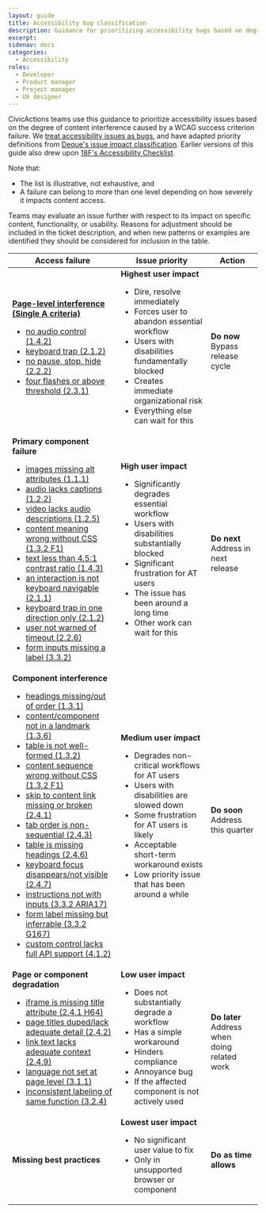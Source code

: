 ```yaml
---
layout: guide
title: Accessibility bug classification
description: Guidance for prioritizing accessibility bugs based on degree of user impact on top tasks 
excerpt: 
sidenav: docs
categories:
  - Accessibility
roles:
  - Developer
  - Product manager
  - Project manager
  - UX designer
---
```

 
CivicActions teams use this guidance to prioritize accessibility issues based on the degree of content interference caused by a WCAG success criterion failure. We [treat accessibility issues as bugs](https://github.com/readme/guides/fix-accessibility-bugs), and have adapted priority definitions from [Deque's issue impact classification](https://github.com/dequelabs/axe-core/blob/develop/doc/issue_impact.md). Earlier versions of this guide also drew upon [18F's Accessibility Checklist](https://web.archive.org/web/20250304072312/https://guides.18f.gov/accessibility/checklist/).

Note that:
* The list is illustrative, not exhaustive, and
* A failure can belong to more than one level depending on how severely it impacts content access.

Teams may evaluate an issue further with respect to its impact on specific content, functionality, or usability. Reasons for adjustment should be included in the ticket description, and when new patterns or examples are identified they should be considered for inclusion in the table.

<table class="usa-table">
  <thead>
    <tr>
      <th>Access failure</th>
      <th>Issue priority</th>
      <th>Action</th>
    </tr>
  </thead>
  <tbody>
    <tr>
      <td><strong><a href="https://www.w3.org/TR/WCAG22/#cc5">Page-level interference (Single A criteria)</a></strong>
        <ul>
          <li><a href="https://www.w3.org/WAI/WCAG21/quickref/#audio-control">no audio control (1.4.2)</a></li>
          <li><a href="https://www.w3.org/WAI/WCAG21/quickref/#no-keyboard-trap">keyboard trap (2.1.2)</a></li>
          <li><a href="https://www.w3.org/WAI/WCAG21/quickref/#pause-stop-hide">no pause, stop, hide (2.2.2)</a></li>
          <li><a href="https://www.w3.org/WAI/WCAG22/quickref/#three-flashes-or-below-threshold">four flashes or above threshold (2.3.1)</a></li>
        </ul>
      </td>
      <td><strong>Highest user impact</strong>
        <ul>
          <li>Dire, resolve immediately</li>
          <li>Forces user to abandon essential workflow</li>
          <li>Users with disabilities fundamentally blocked</li>
          <li>Creates immediate organizational risk</li>
          <li>Everything else can wait for this</li>
        </ul>
      </td>
      <td><strong>Do now</strong><br />
        Bypass release cycle
      </td>
    </tr>
    <tr>
      <td><strong>Primary component failure</strong>
        <ul>
          <li><a href="https://www.w3.org/WAI/WCAG21/quickref/#non-text-content">images missing alt attributes (1.1.1)</a></li>
          <li><a href="https://www.w3.org/WAI/WCAG21/quickref/#captions-prerecorded">audio lacks captions (1.2.2)</a></li>
          <li><a href="https://www.w3.org/WAI/WCAG21/quickref/#audio-description-prerecorded">video lacks audio descriptions (1.2.5)</a></li>
          <li><a href="https://www.w3.org/WAI/WCAG21/quickref/#meaningful-sequence">content meaning wrong without CSS (1.3.2 F1)</a></li>
          <li><a href="https://www.w3.org/WAI/WCAG21/quickref/#contrast-minimum">text less than 4.5:1 contrast ratio (1.4.3)</a></li>
          <li><a href="https://www.w3.org/WAI/WCAG21/quickref/#keyboard">an interaction is not keyboard navigable (2.1.1)</a></li>
          <li><a href="https://www.w3.org/WAI/WCAG21/quickref/#no-keyboard-trap">keyboard trap in one direction only (2.1.2)</a></li>
          <li><a href="https://www.w3.org/WAI/WCAG21/quickref/#timeouts">user not warned of timeout (2.2.6)</a></li>
          <li><a href="https://www.w3.org/WAI/WCAG21/quickref/#labels-or-instructions">form inputs missing a label (3.3.2)</a></li>
        </ul>
      </td>
      <td><strong>High user impact</strong>
        <ul>
          <li>Significantly degrades essential workflow</li>
          <li>Users with disabilities substantially blocked</li>
          <li>Significant frustration for AT users</li>
          <li>The issue has been around a long time</li>
          <li>Other work can wait for this</li>
        </ul>
      </td>
      <td><strong>Do next</strong><br />
        Address in next release
      </td>
    </tr>
    <tr>
      <td><strong>Component interference</strong>
        <ul>
          <li><a href="https://www.w3.org/WAI/WCAG21/quickref/#info-and-relationships">headings missing/out of order (1.3.1)</a></li>
          <li><a href="https://www.w3.org/WAI/WCAG21/quickref/#identify-purpose">content/component not in a landmark (1.3.6)</a></li>
          <li><a href="https://www.w3.org/WAI/WCAG21/quickref/#meaningful-sequence">table is not well-formed (1.3.2)</a></li>
          <li><a href="https://www.w3.org/WAI/WCAG21/quickref/#meaningful-sequence">content sequence wrong without CSS (1.3.2 F1)</a></li>
          <li><a href="https://www.w3.org/WAI/WCAG21/quickref/#bypass-blocks">skip to content link missing or broken (2.4.1)</a></li>
          <li><a href="https://www.w3.org/WAI/WCAG21/quickref/#focus-order">tab order is non-sequential (2.4.3)</a></li>
          <li><a href="https://www.w3.org/WAI/WCAG21/quickref/#headings-and-labels">table is missing headings (2.4.6)</a></li>
          <li><a href="https://www.w3.org/WAI/WCAG21/quickref/#focus-visible">keyboard focus disappears/not visible (2.4.7)</a></li>
          <li><a href="https://www.w3.org/WAI/WCAG21/quickref/#labels-or-instructions">instructions not with inputs (3.3.2 ARIA17)</a></li>
          <li><a href="https://www.w3.org/WAI/WCAG21/quickref/#labels-or-instructions">form label missing but inferrable (3.3.2 G167)</a></li>
          <li><a href="https://www.w3.org/WAI/WCAG21/quickref/#name-role-value">custom control lacks full API support (4.1.2)</a></li>
        </ul>
      </td>
      <td><strong>Medium user impact</strong>
        <ul>
          <li>Degrades non-critical workflows for AT users</li>
          <li>Users with disabilities are slowed down</li>
          <li>Some frustration for AT users is likely</li>
          <li>Acceptable short-term workaround exists</li>
          <li>Low priority issue that has been around a while</li>
        </ul>
      </td>
      <td><strong>Do soon</strong><br />
        Address this quarter
      </td>
    </tr>
    <tr>
      <td><strong>Page or component degradation</strong>
        <ul>
          <li><a href="https://www.w3.org/WAI/WCAG21/quickref/#bypass-blocks">iframe is missing title attribute (2.4.1 H64)</a></li>
          <li><a href="https://www.w3.org/WAI/WCAG21/quickref/#page-titled">page titles duped/lack adequate detail (2.4.2)</a></li>
          <li><a href="https://www.w3.org/WAI/WCAG21/quickref/#link-purpose-link-only">link text lacks adequate context (2.4.9)</a></li>
          <li><a href="https://www.w3.org/WAI/WCAG21/quickref/#language-of-page">language not set at page level (3.1.1)</a></li>
          <li><a href="https://www.w3.org/WAI/WCAG21/quickref/#consistent-identification">inconsistent labeling of same function (3.2.4)</a></li>
        </ul>
      </td>
      <td><strong>Low user impact</strong>
        <ul>
          <li>Does not substantially degrade a workflow</li>
          <li>Has a simple workaround</li>
          <li>Hinders compliance</li>
          <li>Annoyance bug</li>
          <li>If the affected component is not actively used</li>
        </ul>
      </td>
      <td><strong>Do later</strong><br />
        Address when doing related work
      </td>
    </tr>
    <tr>
      <td><strong>Missing best practices</strong></td>
      <td><strong>Lowest user impact</strong>
        <ul>
          <li>No significant user value to fix</li>
          <li>Only in unsupported browser or component</li>
        </ul>
      </td>
      <td><strong>Do as time allows</strong></td>
    </tr>
  </tbody>
</table>


